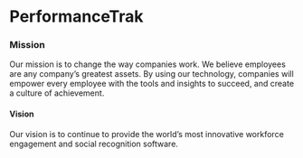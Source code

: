 # PerformanceTrak

### Mission 
Our mission is to change the way companies work. We believe employees are any company’s greatest assets. By using our technology, companies will empower every employee with the tools and insights to succeed, and create a culture of achievement. 

#### Vision 
Our vision is to continue to provide the world’s most innovative workforce engagement and social recognition software.
